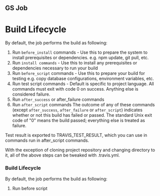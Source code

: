 

## GS Job

# Build Lifecycle

By default, the job performs the build as following:

1. Run `before_install` commands - Use this to prepare the system to
   install prerequisites or dependencies. e.g. npm update, git pull, etc.
2. Run `install commands` - Use this to install any prerequisites or
   dependencies necessary to run your build
3. Run `before_script` commands - Use this to prepare your build for
   testing e.g. copy database configurations, environment variables, etc.
4. Run test script commands - Default is specific to project language.
  All commands must exit with code 0 on success. Anything else is
  considered failure.
5. Run `after_success` or after_failure commands
6. Run `after_script` commands The outcome of any of these commands
  (except `after_success`, `after_failure` or `after_script`) indicates
  whether or not this build has failed or passed. The standard Unix exit
  code of "0" means the build passed; everything else is treated as
  failure.

Test result is exported to TRAVIS_TEST_RESULT, which you can use in commands run in after_script commands.

With the exception of cloning project repository and changing directory to it, all of the above steps can be tweaked with .travis.yml.


### Build Lifecycle


By default, the job performs the build as following:

1. Run before script
